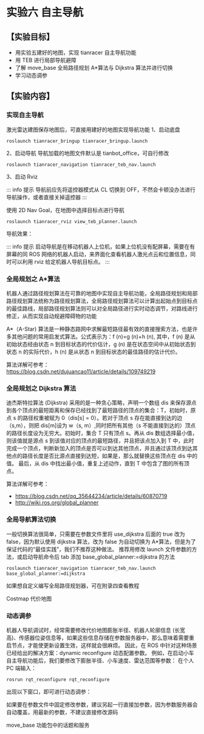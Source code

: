 # 实验六 自主导航

## 【实验目标】

- 用实验五建好的地图，实现 tianracer 自主导航功能
- 用 TEB 进行局部导航避障
- 了解 move_base 全局路径规划 A*算法与 Dijkstra 算法并进行切换
- 学习动态调参

## 【实验内容】

### 实现自主导航

激光雷达建图保存地图后，可直接用建好的地图实现导航功能
1、启动底盘
```shell
roslaunch tianracer_bringup tianracer_bringup.launch
```
2、启动导航
导航加载的地图文件默认是 tianbot_office，可自行修改
```shell
roslaunch tianracer_navigation tianracer_teb_nav.launch
```


3、启动 Rviz

::: info 提示
导航前应先将遥控器模式从 CL 切换到 OFF，不然会卡顿没办法进行导航操作，或者直接关掉遥控器
:::

使用 2D Nav Goal，在地图中选择目标点进行导航
```shell
roslaunch tianracer_rviz view_teb_planner.launch
```

导航效果：

::: info 提示
启动导航是在移动机器人上位机，如果上位机没有配屏幕，需要在有屏幕的同 ROS 网络的机器人启动，来界面化查看机器人激光点云和位置信息，同时可以利用 rviz 给定机器人导航目标点。
:::

### 全局规划之 A*算法

机器人通过路径规划算法在可靠的地图中实现自主导航功能，全局路径规划和局部路径规划算法统称为路径规划算法，全局路径规划算法可以计算出起始点到目标点的最佳路线，局部路径规划算法则可以对全局路径进行实时动态调节，对路线进行修正，从而实现自动规避障碍物的功能

A*（A-Star) 算法是一种静态路网中求解最短路径最有效的直接搜索方法，也是许多其他问题的常用启发式算法。公式表示为：f (n)=g (n)+h (n), 其中，f (n) 是从初始状态经由状态 n 到目标状态的代价估计，g (n) 是在状态空间中从初始状态到状态 n 的实际代价，h (n) 是从状态 n 到目标状态的最佳路径的估计代价。

算法详解可参考：https://blog.csdn.net/dujuancao11/article/details/109749219

### 全局规划之 Dijkstra 算法

迪杰斯特拉算法 (Dijkstra) 采用的是一种贪心策略，声明一个数组 dis 来保存源点到各个顶点的最短距离和保存已经找到了最短路径的顶点的集合：T，初始时，原点 s 的路径权重被赋为 0（dis[s] = 0）。若对于顶点 s 存在能直接到达的边（s,m），则把 dis[m]设为 w（s, m）,同时把所有其他（s 不能直接到达的）顶点的路径长度设为无穷大。初始时，集合 T 只有顶点 s。再从 dis 数组选择最小值，则该值就是源点 s 到该值对应的顶点的最短路径，并且把该点加入到 T 中，此时完成一个顶点，判断新加入的顶点是否可以到达其他顶点，并且通过该顶点到达其他点的路径长度是否比源点直接到达短，如果是，那么就替换这些顶点在 dis 中的值。
最后，从 dis 中找出最小值，重复上述动作，直到 T 中包含了图的所有顶点。

算法详解可参考：
- https://blog.csdn.net/qq_35644234/article/details/60870719
- http://wiki.ros.org/global_planner

### 全局导航算法切换

一般切换算法很简单，只需要在参数文件里将 use_dijkstra 后面的 true 改为 false，因为默认使用 dijkstra 算法，改为 false 为自动切换为 A*算法，但是为了保证代码的“最佳实践”，我们不推荐这种做法。
推荐用修改 launch 文件参数的方法，或启动导航命令后 tab 添加 base_global_planner:=dijkstra 的方法
```shell
roslaunch tianracer_navigation tianracer_teb_nav.launch base_global_planner:=dijkstra
```

如果想自定义编写全局路径规划器，可在附录四查看教程

Costmap 代价地图

### 动态调参

机器人导航调试时，经常需要修改代价地图膨胀半径、机器人轮廓信息 (长宽高)、传感器位姿信息等，如果这些信息存储在参数服务器中，那么意味着需要重启节点，才能使更新设置生效，这样就会很麻烦。
因此，在 ROS 中针对这种场景已经给出的解决方案：dynamic reconfigure 动态配置参数。
例如，在启动小车自主导航功能后，我们要修改下膨胀半径、小车速度、雷达范围等参数：
在个人 PC 端输入：
```shell
rosrun rqt_reconfigure rqt_reconfigure
```

出现以下窗口，即可进行动态调参：

如果要在参数文件中固定修改参数，建议另起一行直接加参数，因为参数服务器会自动覆盖，用最新的参数，不建议直接修改源码

move_base 功能包中的话题和服务

